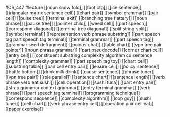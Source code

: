 #CS_447
#lecture
[[noun snow fold]]
[[foot cfg]]
[[ice sentence]]
[[triangular matrix sentence cell]]
[[chart pair]]
[[symbol grammar]]
[[pair cell]]
[[pulse tree]]
[[terminal skit]]
[[branching tree flattery]]
[[noun phrase]]
[[pause tree]]
[[pointer child]]
[[weed cell]]
[[part speech]]
[[correspond diagonal]]
[[terminal tree diagonal]]
[[split string split]]
[[symbol terminal]]
[[representation verb phrase substring]]
[[part speech tag part speech tag terminal]]
[[terminal grammar]]
[[part speech tag]]
[[grammar seed defragment]]
[[pointer chat]]
[[table chart]]
[[vpn tree pair pointer]]
[[noun phrase grammar]]
[[part pseudocode]]
[[corner chart cell]]
[[entry cell]]
[[constituent substring complexity algorithm cu sentence length]]
[[complexity grammar]]
[[part speech tag toy]]
[[chart cell]]
[[substring table]]
[[pair cell entry pair]]
[[leisure cell]]
[[policy sentence]]
[[battle bottom]]
[[drink milk drink]]
[[cause sentence]]
[[phrase tuner]]
[[vpn tree pair]]
[[role parallel]]
[[sentence chart]]
[[sentence length]]
[[verb phrase verb eat sushi]]
[[cell operation]]
[[sushi tuna]]
[[part entry pair]]
[[strap grammar context grammar]]
[[entry terminal grammar]]
[[verb phrase]]
[[part speech tag terminal]]
[[programming technique]]
[[correspond sequence]]
[[complexity algorithm]]
[[loop guy]]
[[sushi tuner]]
[[cell chart]]
[[verb phrase entry cell]]
[[operation pair cell eat]]
[[paper exercise]]
